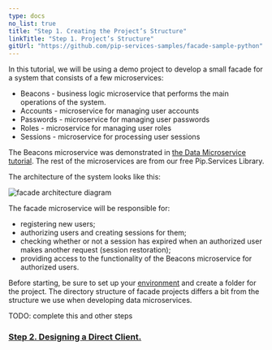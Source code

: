 ```yaml
---
type: docs
no_list: true
title: "Step 1. Creating the Project’s Structure"
linkTitle: "Step 1. Project’s Structure" 
gitUrl: "https://github.com/pip-services-samples/facade-sample-python"
---
```


In this tutorial, we will be using a demo project to develop a small facade for a system that consists of a few microservices:

- Beacons - business logic microservice that performs the main operations of the system.
- Accounts - microservice for managing user accounts
- Passwords - microservice for managing user passwords
- Roles - microservice for managing user roles
- Sessions - microservice for processing user sessions

The Beacons microservice was demonstrated in [the Data Microservice tutorial](../../data_microservice). The rest of the microservices are from our free Pip.Services Library.


The architecture of the system looks like this:

![facade architecture diagram](/images/tutorials/microservice_facade/facade_architecture_diagram2.jpg)

The facade microservice will be responsible for:

- registering new users;
- authorizing users and creating sessions for them;
- checking whether or not a session has expired when an authorized user makes another request (session restoration);
- providing access to the functionality of the Beacons microservice for authorized users.

Before starting, be sure to set up your [environment](../../../quickstart/setup_enviroment) and create a folder for the project. The directory structure of facade projects differs a bit from the structure we use when developing data microservices.

TODO: complete this and other steps

<span class="hide-title-link">

### [Step 2. Designing a Direct Client.](../step2)

</span>
